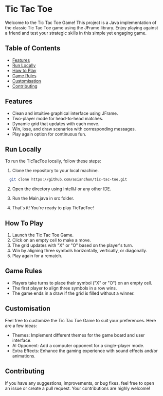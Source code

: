 # Tic Tac Toe

Welcome to the Tic Tac Toe Game! This project is a Java implementation of the classic Tic Tac Toe game using the JFrame library. Enjoy playing against a friend and test your strategic skills in this simple yet engaging game.

## Table of Contents

- [Features](#features)
- [Run Locally](#run-locally)
- [How to Play](#how-to-play)
- [Game Rules](#game-rules)
- [Customisation](#customisation)
- [Contributing](#contributing)

## Features

- Clean and intuitive graphical interface using JFrame.
- Two-player mode for head-to-head matches.
- Dynamic grid that updates with each move.
- Win, lose, and draw scenarios with corresponding messages.
- Play again option for continuous fun.

## Run Locally

To run the TicTacToe locally, follow these steps:

1. Clone the repository to your local machine.

```bash
  git clone https://github.com/asianchun/tic-tac-toe.git
```

2. Open the directory using IntelliJ or any other IDE.

3. Run the Main.java in src folder.

4. That's it! You're ready to play TicTacToe!


## How To Play

1. Launch the Tic Tac Toe Game.
2. Click on an empty cell to make a move.
3. The grid updates with "X" or "O" based on the player's turn.
4. Win by aligning three symbols horizontally, vertically, or diagonally.
5. Play again for a rematch.


## Game Rules

- Players take turns to place their symbol ("X" or "O") on an empty cell.
- The first player to align three symbols in a row wins.
- The game ends in a draw if the grid is filled without a winner.

## Customisation

Feel free to customize the Tic Tac Toe Game to suit your preferences. Here are a few ideas:

- Themes: Implement different themes for the game board and user interface.
- AI Opponent: Add a computer opponent for a single-player mode.
- Extra Effects: Enhance the gaming experience with sound effects and/or animations.

## Contributing

If you have any suggestions, improvements, or bug fixes, feel free to open an issue or create a pull request. Your contributions are highly welcome!

